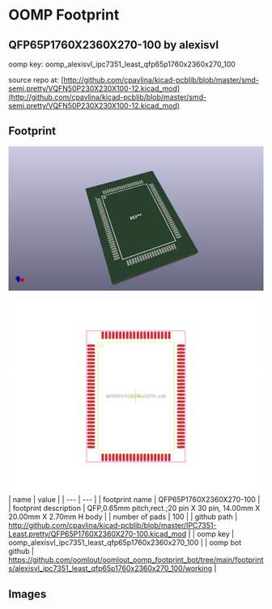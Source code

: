 # OOMP Footprint  
## QFP65P1760X2360X270-100  by alexisvl  
  
oomp key: oomp_alexisvl_ipc7351_least_qfp65p1760x2360x270_100  
  
source repo at: [http://github.com/cpavlina/kicad-pcblib/blob/master/smd-semi.pretty/VQFN50P230X230X100-12.kicad_mod](http://github.com/cpavlina/kicad-pcblib/blob/master/smd-semi.pretty/VQFN50P230X230X100-12.kicad_mod)  
## Footprint  
  
[![working_kicad_pcb_3d.png](working_kicad_pcb_3d_600.png)](working_kicad_pcb_3d.png)  
  
[![working.png](working_600.png)](working.png)  
| name | value | 
| --- | --- | 
| footprint name | QFP65P1760X2360X270-100 | 
| footprint description | QFP,0.65mm pitch,rect.;20 pin X 30 pin, 14.00mm X 20.00mm X 2.70mm H body | 
| number of pads | 100 | 
| github path | http://github.com/cpavlina/kicad-pcblib/blob/master/IPC7351-Least.pretty/QFP65P1760X2360X270-100.kicad_mod | 
| oomp key | oomp_alexisvl_ipc7351_least_qfp65p1760x2360x270_100 | 
| oomp bot github | https://github.com/oomlout/oomlout_oomp_footprint_bot/tree/main/footprints/alexisvl_ipc7351_least_qfp65p1760x2360x270_100/working | 
## Images  
